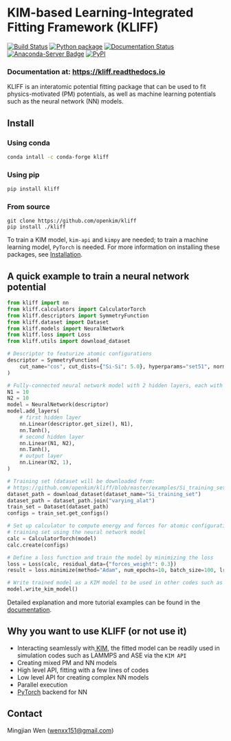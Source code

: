 # KIM-based Learning-Integrated Fitting Framework (KLIFF)

[![Build Status](https://travis-ci.com/mjwen/kliff.svg?branch=master)](https://travis-ci.com/mjwen/kliff)
[![Python package](https://github.com/mjwen/kliff/workflows/Python%20package/badge.svg)](https://github.com/mjwen/kliff/actions)
[![Documentation Status](https://readthedocs.org/projects/kliff/badge/?version=latest)](https://kliff.readthedocs.io/en/latest/?badge=latest)
[![Anaconda-Server Badge](https://img.shields.io/conda/vn/conda-forge/kliff.svg)](https://anaconda.org/conda-forge/kliff)
[![PyPI](https://img.shields.io/pypi/v/kliff.svg)](https://pypi.python.org/pypi/kliff)

### Documentation at: <https://kliff.readthedocs.io>

KLIFF is an interatomic potential fitting package that can be used to fit
physics-motivated (PM) potentials, as well as machine learning potentials such
as the neural network (NN) models.

## Install

### Using conda
```sh
conda intall -c conda-forge kliff
```

### Using pip
```sh
pip install kliff
```

### From source
```
git clone https://github.com/openkim/kliff
pip install ./kliff
```

To train a KIM model, `kim-api` and `kimpy` are needed; to train a machine learning
model, `PyTorch` is needed. For more information on installing these packages, see
[Installation](https://kliff.readthedocs.io/en/latest/installation.html).

## A quick example to train a neural network potential

```python
from kliff import nn
from kliff.calculators import CalculatorTorch
from kliff.descriptors import SymmetryFunction
from kliff.dataset import Dataset
from kliff.models import NeuralNetwork
from kliff.loss import Loss
from kliff.utils import download_dataset

# Descriptor to featurize atomic configurations
descriptor = SymmetryFunction(
    cut_name="cos", cut_dists={"Si-Si": 5.0}, hyperparams="set51", normalize=True
)

# Fully-connected neural network model with 2 hidden layers, each with 10 units
N1 = 10
N2 = 10
model = NeuralNetwork(descriptor)
model.add_layers(
    # first hidden layer
    nn.Linear(descriptor.get_size(), N1),
    nn.Tanh(),
    # second hidden layer
    nn.Linear(N1, N2),
    nn.Tanh(),
    # output layer
    nn.Linear(N2, 1),
)

# Training set (dataset will be downloaded from:
# https://github.com/openkim/kliff/blob/master/examples/Si_training_set.tar.gz)
dataset_path = download_dataset(dataset_name="Si_training_set")
dataset_path = dataset_path.join("varying_alat")
train_set = Dataset(dataset_path)
configs = train_set.get_configs()

# Set up calculator to compute energy and forces for atomic configurations in the
# training set using the neural network model
calc = CalculatorTorch(model)
calc.create(configs)

# Define a loss function and train the model by minimizing the loss
loss = Loss(calc, residual_data={"forces_weight": 0.3})
result = loss.minimize(method="Adam", num_epochs=10, batch_size=100, lr=0.001)

# Write trained model as a KIM model to be used in other codes such as LAMMPS ans ASE
model.write_kim_model()
```

Detailed explanation and more tutorial examples can be found in the
[documentation](https://kliff.readthedocs.io/en/latest/tutorials.html).

## Why you want to use KLIFF (or not use it)

- Interacting seamlessly with[ KIM](https://openkim.org), the fitted model can
  be readily used in simulation codes such as LAMMPS and ASE via the `KIM API`
- Creating mixed PM and NN models
- High level API, fitting with a few lines of codes
- Low level API for creating complex NN models
- Parallel execution
- [PyTorch](https://pytorch.org) backend for NN

## Contact

Mingjian Wen (wenxx151@gmail.com)
